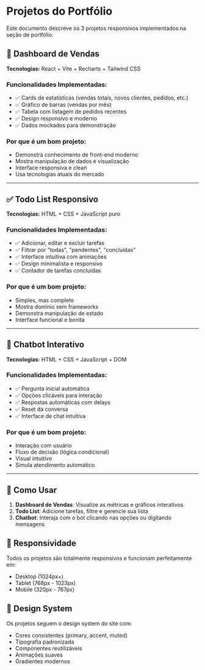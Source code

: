 # Projetos do Portfólio

Este documento descreve os 3 projetos responsivos implementados na seção de portfólio.

## 🎯 Dashboard de Vendas

**Tecnologias:** React + Vite + Recharts + Tailwind CSS

### Funcionalidades Implementadas:
- ✅ Cards de estatísticas (vendas totais, novos clientes, pedidos, etc.)
- ✅ Gráfico de barras (vendas por mês)
- ✅ Tabela com listagem de pedidos recentes
- ✅ Design responsivo e moderno
- ✅ Dados mockados para demonstração

### Por que é um bom projeto:
- Demonstra conhecimento de front-end moderno
- Mostra manipulação de dados e visualização
- Interface responsiva e clean
- Usa tecnologias atuais do mercado

---

## ✅ Todo List Responsivo

**Tecnologias:** HTML + CSS + JavaScript puro

### Funcionalidades Implementadas:
- ✅ Adicionar, editar e excluir tarefas
- ✅ Filtrar por "todas", "pendentes", "concluídas"
- ✅ Interface intuitiva com animações
- ✅ Design minimalista e responsivo
- ✅ Contador de tarefas concluídas

### Por que é um bom projeto:
- Simples, mas completo
- Mostra domínio sem frameworks
- Demonstra manipulação de estado
- Interface funcional e bonita

---

## 🤖 Chatbot Interativo

**Tecnologias:** HTML + CSS + JavaScript + DOM

### Funcionalidades Implementadas:
- ✅ Pergunta inicial automática
- ✅ Opções clicáveis para interação
- ✅ Respostas automáticas com delays
- ✅ Reset da conversa
- ✅ Interface de chat intuitiva

### Por que é um bom projeto:
- Interação com usuário
- Fluxo de decisão (lógica condicional)
- Visual intuitivo
- Simula atendimento automático

---

## 🚀 Como Usar

1. **Dashboard de Vendas**: Visualize as métricas e gráficos interativos
2. **Todo List**: Adicione tarefas, filtre e gerencie sua lista
3. **Chatbot**: Interaja com o bot clicando nas opções ou digitando mensagens

## 📱 Responsividade

Todos os projetos são totalmente responsivos e funcionam perfeitamente em:
- Desktop (1024px+)
- Tablet (768px - 1023px)
- Mobile (320px - 767px)

## 🎨 Design System

Os projetos seguem o design system do site com:
- Cores consistentes (primary, accent, muted)
- Tipografia padronizada
- Componentes reutilizáveis
- Animações suaves
- Gradientes modernos 
